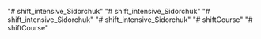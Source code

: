 "# shift_intensive_Sidorchuk" 
"# shift_intensive_Sidorchuk" 
"# shift_intensive_Sidorchuk" 
"# shift_intensive_Sidorchuk" 
"# shiftCourse" 
"# shiftCourse" 
